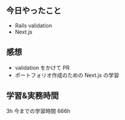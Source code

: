 ## 今日やったこと

- Rails validation
- Next.js

## 感想

- validation をかけて PR
- ポートフォリオ作成のための Next.js の学習

## 学習&実務時間

3h
今までの学習時間 666h
